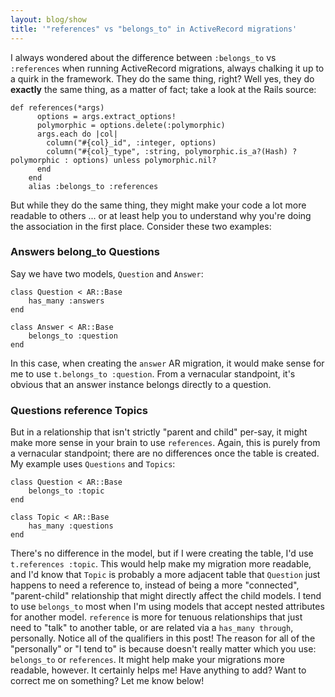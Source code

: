 ```yaml
---
layout: blog/show
title: '"references" vs "belongs_to" in ActiveRecord migrations'
---
```

I always wondered about the difference between `:belongs_to` vs `:references` when running ActiveRecord migrations, always chalking it up to a quirk in the framework. They do the same thing, right? Well yes, they do **exactly** the same thing, as a matter of fact; take a look at the Rails source:

~~~
def references(*args)
	  options = args.extract_options!
	  polymorphic = options.delete(:polymorphic)
	  args.each do |col|
	    column("#{col}_id", :integer, options)
	    column("#{col}_type", :string, polymorphic.is_a?(Hash) ? polymorphic : options) unless polymorphic.nil?
	  end
	end
	alias :belongs_to :references
~~~

But while they do the same thing, they might make your code a lot more readable to others ... or at least help you to understand why you're doing the association in the first place. Consider these two examples:

### Answers belong_to Questions

Say we have two models, `Question` and `Answer`: 	

~~~
class Question < AR::Base
	has_many :answers
end

class Answer < AR::Base
	belongs_to :question
end
~~~

In this case, when creating the `answer` AR migration, it would make sense for me to use `t.belongs_to :question`. From a vernacular standpoint, it's obvious that an answer instance belongs directly to a question.

### Questions reference Topics

But in a relationship that isn't strictly "parent and child" per-say, it might make more sense in your brain to use `references`. Again, this is purely from a vernacular standpoint; there are no differences once the table is created. My example uses `Questions` and `Topics`:

~~~
class Question < AR::Base
	belongs_to :topic
end

class Topic < AR::Base
	has_many :questions
end
~~~

There's no difference in the model, but if I were creating the table, I'd use `t.references :topic`. This would help make my migration more readable, and I'd know that `Topic` is probably a more adjacent table that `Question` just happens to need a reference to, instead of being a more "connected", "parent-child" relationship that might directly affect the child models. I tend to use `belongs_to` most when I'm using models that accept nested attributes for another model. `reference` is more for tenuous relationships that just need to "talk" to another table, or are related via a `has_many through`, personally. Notice all of the qualifiers in this post! The reason for all of the "personally" or "I tend to" is because doesn't really matter which you use: `belongs_to` or `references`. It might help make your migrations more readable, however. It certainly helps me! Have anything to add? Want to correct me on something? Let me know below!
